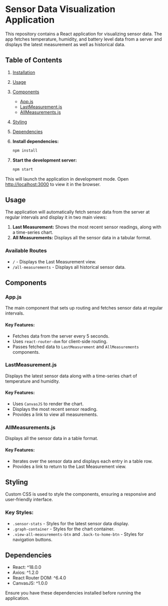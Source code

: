 # Sensor Data Visualization Application

This repository contains a React application for visualizing sensor data. The app fetches temperature, humidity, and battery level data from a server and displays the latest measurement as well as historical data.

## Table of Contents

1. [Installation](#installation)
2. [Usage](#usage)
3. [Components](#components)
   - [App.js](#appjs)
   - [LastMeasurement.js](#lastmeasurementjs)
   - [AllMeasurements.js](#allmeasurementsjs)
4. [Styling](#styling)
5. [Dependencies](#dependencies)

1. **Install dependencies:**
   ```bash
   npm install
   ```

2. **Start the development server:**
   ```bash
   npm start
   ```

This will launch the application in development mode. Open [http://localhost:3000](http://localhost:3000) to view it in the browser.

## Usage

The application will automatically fetch sensor data from the server at regular intervals and display it in two main views:

1. **Last Measurement:** Shows the most recent sensor readings, along with a time-series chart.
2. **All Measurements:** Displays all the sensor data in a tabular format.

### Available Routes

- `/` - Displays the Last Measurement view.
- `/all-measurements` - Displays all historical sensor data.

## Components

### App.js

The main component that sets up routing and fetches sensor data at regular intervals.

#### Key Features:
- Fetches data from the server every 5 seconds.
- Uses `react-router-dom` for client-side routing.
- Passes fetched data to `LastMeasurement` and `AllMeasurements` components.

### LastMeasurement.js

Displays the latest sensor data along with a time-series chart of temperature and humidity.

#### Key Features:
- Uses `CanvasJS` to render the chart.
- Displays the most recent sensor reading.
- Provides a link to view all measurements.

### AllMeasurements.js

Displays all the sensor data in a table format.

#### Key Features:
- Iterates over the sensor data and displays each entry in a table row.
- Provides a link to return to the Last Measurement view.

## Styling

Custom CSS is used to style the components, ensuring a responsive and user-friendly interface.

### Key Styles:
- `.sensor-stats` - Styles for the latest sensor data display.
- `.graph-container` - Styles for the chart container.
- `.view-all-measurements-btn` and `.back-to-home-btn` - Styles for navigation buttons.

## Dependencies

- React: ^18.0.0
- Axios: ^1.2.0
- React Router DOM: ^6.4.0
- CanvasJS: ^1.0.0

Ensure you have these dependencies installed before running the application.
